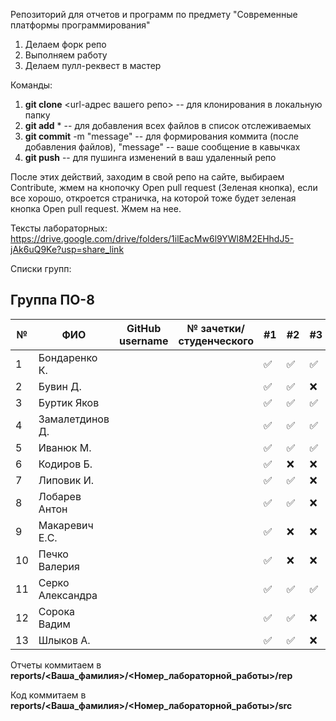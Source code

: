 Репозиторий для отчетов и программ по предмету "Современные платформы программирования"

1. Делаем форк репо
1. Выполняем работу
1. Делаем пулл-реквест в мастер

Команды:
1. **git clone** <url-адрес вашего репо> -- для клонирования в локальную папку
1. **git add** * -- для добавления всех файлов в список отслеживаемых
1. **git commit** -m "message" -- для формирования коммита (после добавления файлов), "message" -- ваше сообщение в кавычках
1. **git push** -- для пушинга изменений в ваш удаленный репо

После этих действий, заходим в свой репо на сайте, выбираем Contribute, жмем на кнопочку Open pull request (Зеленая кнопка), если все хорошо, откроется страничка, на которой тоже будет зеленая кнопка Open pull request. Жмем на нее.

Тексты лабораторных: https://drive.google.com/drive/folders/1ilEacMw6l9YWl8M2EHhdJ5-jAk6uQ9Ke?usp=share_link

Списки групп:

## Группа ПО-8

|№|ФИО|GitHub username|№ зачетки/студенческого|#1|#2|#3|#4|#5|#6|#7|
|---|---|---|---|---|---|---|---|---|---|---|
|1|Бондаренко К.|||✅|✅|✅|✅|✅|✅|✅|:x:|
|2|Бувин Д.|||✅|✅|:x:|:x:|:x:|:x:|:x:|:x:|
|3|Буртик Яков|||✅|✅|✅|:x:|:x:|:x:|:x:|
|4|Замалетдинов Д.|||✅|✅|✅|:x:|:x:|:x:|:x:|
|5|Иванюк М.|||✅|✅|✅|✅|✅|:x:|:x:|:x:|
|6|Кодиров Б.|||✅|:x:|:x:|:x:|:x:|:x:|:x:|:x:|
|7|Липовик И.|||✅|✅|:x:|:x:|:x:|:x:|:x:|:x:|
|8|Лобарев Антон|||✅|✅|:x:|:x:|:x:|:x:|:x:|
|9|Макаревич Е.C.|||✅|:x:|:x:|:x:|:x:|:x:|:x:|
|10|Печко Валерия|||✅|:x:|:x:|:x:|:x:|:x:|:x:|
|11|Серко Александра|||✅|✅|✅|✅|:x:|:x:|:x:|:x:|
|12|Сорока Вадим|||✅|✅|:x:|:x:|:x:|:x:|:x:|:x:|
|13|Шлыков А.|||✅|✅|:x:|:x:|:x:|:x:|:x:|

Отчеты коммитаем в **reports/<Ваша_фамилия>/<Номер_лабораторной_работы>/rep**

Код коммитаем в **reports/<Ваша_фамилия>/<Номер_лабораторной_работы>/src**
